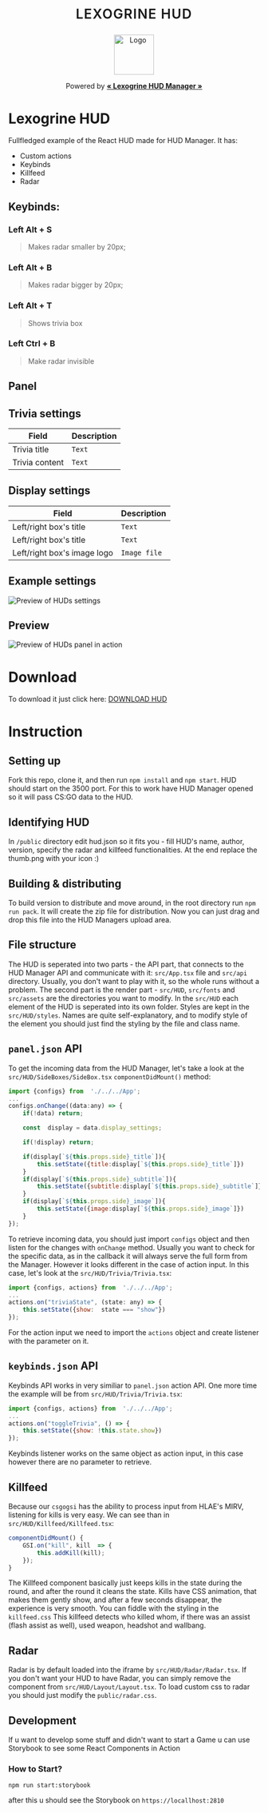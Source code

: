 <p align="center">
	<p align="center" style="font-weight:600; letter-spacing:1pt; font-size:20pt;">LEXOGRINE HUD</p>
	<p align="center"><img src="icon.png" alt="Logo" width="80" height="80"></p>
	<p align="center" style="font-weight:400;">Powered by <a href='https://github.com/lexogrine/hud-manager'><strong>« Lexogrine HUD Manager »</strong></a></p>
</p>

# Lexogrine HUD

Fullfledged example of the React HUD made for HUD Manager. It has:

- Custom actions
- Keybinds
- Killfeed
- Radar

## Keybinds:

### **Left Alt + S**

> Makes radar smaller by 20px;

### **Left Alt + B**

> Makes radar bigger by 20px;

### **Left Alt + T**

> Shows trivia box

### **Left Ctrl + B**

> Make radar invisible

## **Panel**

## Trivia settings

| Field          | Description |
| -------------- | ----------- |
| Trivia title   | `Text`      |
| Trivia content | `Text`      |

## Display settings

| Field                       | Description  |
| --------------------------- | ------------ |
| Left/right box's title      | `Text`       |
| Left/right box's title      | `Text`       |
| Left/right box's image logo | `Image file` |

## Example settings

![Preview of HUDs settings](settings.png)

## Preview

![Preview of HUDs panel in action](preview.png)

# Download

To download it just click here: [DOWNLOAD HUD](https://github.com/lexogrine/csgo-react-hud/releases/latest)

# Instruction

## Setting up

Fork this repo, clone it, and then run `npm install` and `npm start`. HUD should start on the 3500 port. For this to work have HUD Manager opened so it will pass CS:GO data to the HUD.

## Identifying HUD

In `/public` directory edit hud.json so it fits you - fill HUD's name, author, version, specify the radar and killfeed functionalities. At the end replace the thumb.png with your icon :)

## Building & distributing

To build version to distribute and move around, in the root directory run `npm run pack`. It will create the zip file for distribution. Now you can just drag and drop this file into the HUD Managers upload area.

## File structure

The HUD is seperated into two parts - the API part, that connects to the HUD Manager API and communicate with it: `src/App.tsx` file and `src/api` directory. Usually, you don't want to play with it, so the whole runs without a problem.
The second part is the render part - `src/HUD`, `src/fonts` and `src/assets` are the directories you want to modify. In the `src/HUD` each element of the HUD is seperated into its own folder. Styles are kept in the `src/HUD/styles`. Names are quite self-explanatory, and to modify style of the element you should just find the styling by the file and class name.

## `panel.json` API

To get the incoming data from the HUD Manager, let's take a look at the `src/HUD/SideBoxes/SideBox.tsx` `componentDidMount()` method:

```javascript
import {configs} from  './../../App';
...
configs.onChange((data:any) => {
	if(!data) return;

	const  display = data.display_settings;

	if(!display) return;

	if(display[`${this.props.side}_title`]){
		this.setState({title:display[`${this.props.side}_title`]})
	}
	if(display[`${this.props.side}_subtitle`]){
		this.setState({subtitle:display[`${this.props.side}_subtitle`]})
	}
	if(display[`${this.props.side}_image`]){
		this.setState({image:display[`${this.props.side}_image`]})
	}
});
```

To retrieve incoming data, you should just import `configs` object and then listen for the changes with `onChange` method. Usually you want to check for the specific data, as in the callback it will always serve the full form from the Manager.
However it looks different in the case of action input. In this case, let's look at the `src/HUD/Trivia/Trivia.tsx`:

```javascript
import {configs, actions} from  './../../App';
...
actions.on("triviaState", (state: any) => {
	this.setState({show:  state === "show"})
});
```

For the action input we need to import the `actions` object and create listener with the parameter on it.

## `keybinds.json` API

Keybinds API works in very similiar to `panel.json` action API. One more time the example will be from `src/HUD/Trivia/Trivia.tsx`:

```javascript
import {configs, actions} from  './../../App';
...
actions.on("toggleTrivia", () => {
	this.setState({show: !this.state.show})
});
```

Keybinds listener works on the same object as action input, in this case however there are no parameter to retrieve.

## Killfeed

Because our `csgogsi` has the ability to process input from HLAE's MIRV, listening for kills is very easy. We can see than in `src/HUD/Killfeed/Killfeed.tsx`:

```javascript
componentDidMount() {
	GSI.on("kill", kill  => {
		this.addKill(kill);
	});
}
```

The Killfeed component basically just keeps kills in the state during the round, and after the round it cleans the state. Kills have CSS animation, that makes them gently show, and after a few seconds disappear, the experience is very smooth. You can fiddle with the styling in the `killfeed.css`
This killfeed detects who killed whom, if there was an assist (flash assist as well), used weapon, headshot and wallbang.

## Radar

Radar is by default loaded into the iframe by `src/HUD/Radar/Radar.tsx`. If you don't want your HUD to have Radar, you can simply remove the component from `src/HUD/Layout/Layout.tsx`. To load custom css to radar you should just modify the `public/radar.css`.

## Development

If u want to develop some stuff and didn't want to start a Game u can use Storybook to see some React Components in Action

### How to Start?

```shell
npm run start:storybook
```

after this u should see the Storybook on `https://locallhost:2810`
